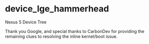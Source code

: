 device_lge_hammerhead
=====================
Nexus 5 Device Tree

Thank you Google, and special thanks to CarbonDev for providing the remaining clues to resolving the inline kernel/boot issue. 
